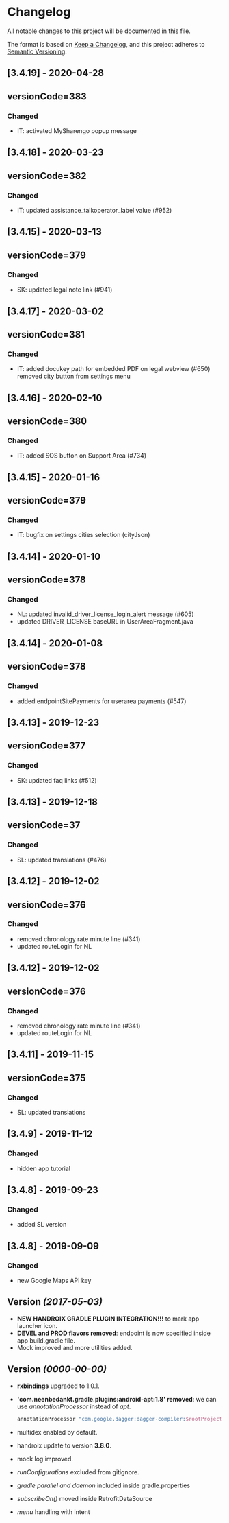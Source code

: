 # Changelog

All notable changes to this project will be documented in this file.

The format is based on [Keep a Changelog](https://keepachangelog.com/en/1.0.0/),
and this project adheres to [Semantic Versioning](https://semver.org/spec/v2.0.0.html).

## [3.4.19] - 2020-04-28
## versionCode=383
### Changed
- IT: activated MySharengo popup message

## [3.4.18] - 2020-03-23
## versionCode=382
### Changed
- IT: updated assistance_talkoperator_label value (#952)

## [3.4.15] - 2020-03-13
## versionCode=379
### Changed
- SK: updated legal note link (#941)

## [3.4.17] - 2020-03-02
## versionCode=381
### Changed
- IT: added docukey path for embedded PDF on legal webview (#650)
      removed city button from settings menu

## [3.4.16] - 2020-02-10
## versionCode=380
### Changed
- IT: added SOS button on Support Area (#734)

## [3.4.15] - 2020-01-16
## versionCode=379
### Changed
- IT: bugfix on settings cities selection (cityJson)

## [3.4.14] - 2020-01-10
## versionCode=378
### Changed
- NL: updated invalid_driver_license_login_alert message (#605)
- updated DRIVER_LICENSE baseURL in UserAreaFragment.java

## [3.4.14] - 2020-01-08
## versionCode=378
### Changed
- added endpointSitePayments for userarea payments (#547)

## [3.4.13] - 2019-12-23
## versionCode=377
### Changed
- SK: updated faq links (#512)

## [3.4.13] - 2019-12-18
## versionCode=37
### Changed
- SL: updated translations (#476)

## [3.4.12] - 2019-12-02
## versionCode=376
### Changed
- removed chronology rate minute line (#341)
- updated routeLogin for NL

## [3.4.12] - 2019-12-02
## versionCode=376
### Changed
- removed chronology rate minute line (#341)
- updated routeLogin for NL

## [3.4.11] - 2019-11-15
## versionCode=375
### Changed
- SL: updated translations 

## [3.4.9] - 2019-11-12
### Changed
- hidden app tutorial 

## [3.4.8] - 2019-09-23
### Changed
- added SL version  

## [3.4.8] - 2019-09-09
### Changed
- new Google Maps API key  


Version *(2017-05-03)*
----------------------------
- **NEW HANDROIX GRADLE PLUGIN INTEGRATION!!!** to mark app launcher icon.
- **DEVEL and PROD flavors removed**: endpoint is now specified inside app build.gradle file.  
- Mock improved and more utilities added.


Version *(0000-00-00)*
----------------------------
- **rxbindings** upgraded to 1.0.1.  
- **'com.neenbedankt.gradle.plugins:android-apt:1.8' removed**: we can use *annotationProcessor* instead of *apt*.  
  ```groovy
  annotationProcessor "com.google.dagger:dagger-compiler:$rootProject.ext.daggerVersion"
  ```

- multidex enabled by default.  
- handroix update to version **3.8.0**.  
- mock log improved.  
- *runConfigurations* excluded from gitignore.  
- *gradle parallel and daemon* included inside gradle.properties  
- *subscribeOn()* moved inside RetrofitDataSource  
- *menu* handling with intent  